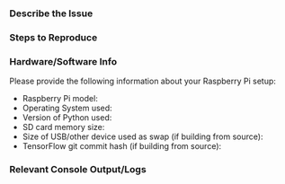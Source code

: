 ### Describe the Issue

### Steps to Reproduce

### Hardware/Software Info

Please provide the following information about your Raspberry Pi setup:

* Raspberry Pi model: 
* Operating System used: 
* Version of Python used: 
* SD card memory size: 
* Size of USB/other device used as swap (if building from source): 
* TensorFlow git commit hash (if building from source): 

### Relevant Console Output/Logs